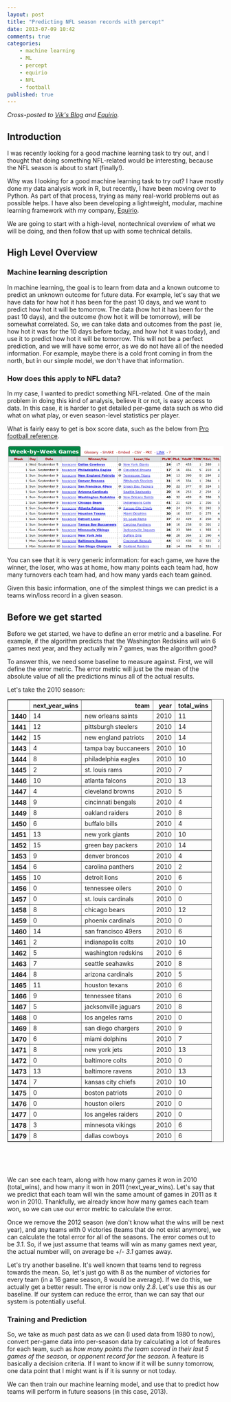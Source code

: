 ```yaml
---
layout: post
title: "Predicting NFL season records with percept"
date: 2013-07-09 10:42
comments: true
categories:
    - machine learning
    - ML
    - percept
    - equirio
    - NFL
    - football
published: true
---
```


*Cross-posted to [Vik's Blog](http://www.vikparuchuri.com) and [Equirio](http://www.equirio.com).*

Introduction
-----------------

I was recently looking for a good machine learning task to try out, and I thought that doing something NFL-related would be interesting, because the NFL season is about to start (finally!).

Why was I looking for a good machine learning task to try out?  I have mostly done my data analysis work in R, but recently, I have been moving over to Python.  As part of that process, trying as many real-world problems out as possible helps.  I have also been developing a lightweight, modular, machine learning framework with my company, [Equirio](http://www.equirio.com).

We are going to start with a high-level, nontechnical overview of what we will be doing, and then follow that up with some technical details.

<!--more-->

High Level Overview
------------------

### Machine learning description

In machine learning, the goal is to learn from data and a known outcome to predict an unknown outcome for future data.  For example, let's say that we have data for how hot it has been for the past 10 days, and we want to predict how hot it will be tomorrow.  The data (how hot it has been for the past 10 days), and the outcome (how hot it will be tomorrow), will be somewhat correlated.  So, we can take data and outcomes from the past (ie, how hot it was for the 10 days before today, and how hot it was today), and use it to predict how hot it will be tomorrow.  This will not be a perfect prediction, and we will have some error, as we do not have all of the needed information.  For example, maybe there is a cold front coming in from the north, but in our simple model, we don't have that information.

### How does this apply to NFL data?

In my case, I wanted to predict something NFL-related.  One of the main problem in doing this kind of analysis, believe it or not, is easy access to data.  In this case, it is harder to get detailed per-game data such as who did what on what play, or even season-level statistics per player.

What is fairly easy to get is box score data, such as the below from [Pro football reference](http://www.pro-football-reference.com/boxscores/).

![upload template](../images/nfl-season/pfr-box.png)

You can see that it is very generic information: for each game, we have the winner, the loser, who was at home, how many points each team had, how many turnovers each team had, and how many yards each team gained.

Given this basic information, one of the simplest things we can predict is a teams win/loss record in a given season.

## Before we get started

Before we get started, we have to define an error metric and a baseline.  For example, if the algorithm predicts that the Washington Redskins will win 6 games next year, and they actually win 7 games, was the algorithm good?

To answer this, we need some baseline to measure against.  First, we will define the error metric.  The error metric will just be the mean of the absolute value of all the predictions minus all of the actual results.

Let's take the 2010 season:

<div><table border="1" class="dataframe table display">  <thead>    <tr style="text-align: right;">      <th></th>      <th>next_year_wins</th>      <th>team</th>      <th>year</th>      <th>total_wins</th>    </tr>  </thead>  <tbody>    <tr>      <th>1440</th>      <td> 14</td>      <td>   new orleans saints</td>      <td> 2010</td>      <td> 11</td>    </tr>    <tr>      <th>1441</th>      <td> 12</td>      <td>  pittsburgh steelers</td>      <td> 2010</td>      <td> 14</td>    </tr>    <tr>      <th>1442</th>      <td> 15</td>      <td> new england patriots</td>      <td> 2010</td>      <td> 14</td>    </tr>    <tr>      <th>1443</th>      <td>  4</td>      <td> tampa bay buccaneers</td>      <td> 2010</td>      <td> 10</td>    </tr>    <tr>      <th>1444</th>      <td>  8</td>      <td>  philadelphia eagles</td>      <td> 2010</td>      <td> 10</td>    </tr>    <tr>      <th>1445</th>      <td>  2</td>      <td>       st. louis rams</td>      <td> 2010</td>      <td>  7</td>    </tr>    <tr>      <th>1446</th>      <td> 10</td>      <td>      atlanta falcons</td>      <td> 2010</td>      <td> 13</td>    </tr>    <tr>      <th>1447</th>      <td>  4</td>      <td>     cleveland browns</td>      <td> 2010</td>      <td>  5</td>    </tr>    <tr>      <th>1448</th>      <td>  9</td>      <td>   cincinnati bengals</td>      <td> 2010</td>      <td>  4</td>    </tr>    <tr>      <th>1449</th>      <td>  8</td>      <td>      oakland raiders</td>      <td> 2010</td>      <td>  8</td>    </tr>    <tr>      <th>1450</th>      <td>  6</td>      <td>        buffalo bills</td>      <td> 2010</td>      <td>  4</td>    </tr>    <tr>      <th>1451</th>      <td> 13</td>      <td>      new york giants</td>      <td> 2010</td>      <td> 10</td>    </tr>    <tr>      <th>1452</th>      <td> 15</td>      <td>    green bay packers</td>      <td> 2010</td>      <td> 14</td>    </tr>    <tr>      <th>1453</th>      <td>  9</td>      <td>       denver broncos</td>      <td> 2010</td>      <td>  4</td>    </tr>    <tr>      <th>1454</th>      <td>  6</td>      <td>    carolina panthers</td>      <td> 2010</td>      <td>  2</td>    </tr>    <tr>      <th>1455</th>      <td> 10</td>      <td>        detroit lions</td>      <td> 2010</td>      <td>  6</td>    </tr>    <tr>      <th>1456</th>      <td>  0</td>      <td>     tennessee oilers</td>      <td> 2010</td>      <td>  0</td>    </tr>    <tr>      <th>1457</th>      <td>  0</td>      <td>  st. louis cardinals</td>      <td> 2010</td>      <td>  0</td>    </tr>    <tr>      <th>1458</th>      <td>  8</td>      <td>        chicago bears</td>      <td> 2010</td>      <td> 12</td>    </tr>    <tr>      <th>1459</th>      <td>  0</td>      <td>    phoenix cardinals</td>      <td> 2010</td>      <td>  0</td>    </tr>    <tr>      <th>1460</th>      <td> 14</td>      <td>  san francisco 49ers</td>      <td> 2010</td>      <td>  6</td>    </tr>    <tr>      <th>1461</th>      <td>  2</td>      <td>   indianapolis colts</td>      <td> 2010</td>      <td> 10</td>    </tr>    <tr>      <th>1462</th>      <td>  5</td>      <td>  washington redskins</td>      <td> 2010</td>      <td>  6</td>    </tr>    <tr>      <th>1463</th>      <td>  7</td>      <td>     seattle seahawks</td>      <td> 2010</td>      <td>  8</td>    </tr>    <tr>      <th>1464</th>      <td>  8</td>      <td>    arizona cardinals</td>      <td> 2010</td>      <td>  5</td>    </tr>    <tr>      <th>1465</th>      <td> 11</td>      <td>       houston texans</td>      <td> 2010</td>      <td>  6</td>    </tr>    <tr>      <th>1466</th>      <td>  9</td>      <td>     tennessee titans</td>      <td> 2010</td>      <td>  6</td>    </tr>    <tr>      <th>1467</th>      <td>  5</td>      <td> jacksonville jaguars</td>      <td> 2010</td>      <td>  8</td>    </tr>    <tr>      <th>1468</th>      <td>  0</td>      <td>     los angeles rams</td>      <td> 2010</td>      <td>  0</td>    </tr>    <tr>      <th>1469</th>      <td>  8</td>      <td>   san diego chargers</td>      <td> 2010</td>      <td>  9</td>    </tr>    <tr>      <th>1470</th>      <td>  6</td>      <td>       miami dolphins</td>      <td> 2010</td>      <td>  7</td>    </tr>    <tr>      <th>1471</th>      <td>  8</td>      <td>        new york jets</td>      <td> 2010</td>      <td> 13</td>    </tr>    <tr>      <th>1472</th>      <td>  0</td>      <td>      baltimore colts</td>      <td> 2010</td>      <td>  0</td>    </tr>    <tr>      <th>1473</th>      <td> 13</td>      <td>     baltimore ravens</td>      <td> 2010</td>      <td> 13</td>    </tr>    <tr>      <th>1474</th>      <td>  7</td>      <td>   kansas city chiefs</td>      <td> 2010</td>      <td> 10</td>    </tr>    <tr>      <th>1475</th>      <td>  0</td>      <td>      boston patriots</td>      <td> 2010</td>      <td>  0</td>    </tr>    <tr>      <th>1476</th>      <td>  0</td>      <td>       houston oilers</td>      <td> 2010</td>      <td>  0</td>    </tr>    <tr>      <th>1477</th>      <td>  0</td>      <td>  los angeles raiders</td>      <td> 2010</td>      <td>  0</td>    </tr>    <tr>      <th>1478</th>      <td>  3</td>      <td>    minnesota vikings</td>      <td> 2010</td>      <td>  6</td>    </tr>    <tr>      <th>1479</th>      <td>  8</td>      <td>       dallas cowboys</td>      <td> 2010</td>      <td>  6</td>    </tr>  </tbody></table>

<script>
$('.table').dataTable({
    "bPaginate": true,
    "bLengthChange": true,
    "bSort": false,
    "bStateSave": true,
    "sScrollY": 450,
    "sScrollX": 500,
    "aLengthMenu": [[50, 100, -1], [50, 100, "All"]],
    "iDisplayLength": 10,
});
</script><br/>
</div><br/><br/>

We can see each team, along with how many games it won in 2010 (total_wins), and how many it won in 2011 (next_year_wins).  Let's say that we predict that each team will win the same amount of games in 2011 as it won in 2010.  Thankfully, we already know how many games each team won, so we can use our error metric to calculate the error.

Once we remove the 2012 season (we don't know what the wins will be next year), and any teams with 0 victories (teams that do not exist anymore), we can calculate the total error for all of the seasons.  The error comes out to be *3.1*.  So, if we just assume that teams will win as many games next year, the actual number will, on average be +/- *3.1* games away.

Let's try another baseline.  It's well known that teams tend to regress towards the mean.  So, let's just go with 8 as the number of victories for every team (in a 16 game season, 8 would be average).  If we do this, we actually get a better result.  The error is now only *2.8*.  Let's use this as our baseline.  If our system can reduce the error, than we can say that our system is potentially useful.

### Training and Prediction

So, we take as much past data as we can (I used data from 1980 to now), convert per-game data into per-season data by calculating a lot of features for each team, such as *how many points the team scored in their last 5 games of the season*, or *opponent record for the season*.  A feature is basically a decision criteria.  If I want to know if it will be sunny tomorrow, one data point that I might want is if it is sunny or not today.

We can then train our machine learning model, and use that to predict how teams will perform in future seasons (in this case, 2013).






